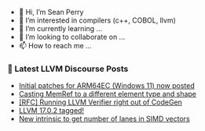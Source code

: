 - 👋 Hi, I’m Sean Perry
- 👀 I’m interested in compilers (c++, COBOL, llvm)
- 🌱 I’m currently learning ...
- 💞️ I’m looking to collaborate on ...
- 📫 How to reach me ...

<!---
s66perry/s66perry is a ✨ special ✨ repository because its `README.md` (this file) appears on your GitHub profile.
You can click the Preview link to take a look at your changes.
--->
### 📕 Latest LLVM Discourse Posts

<!-- DISCOURSE-LLVM:START -->
- [Initial patches for ARM64EC &lpar;Windows 11&rpar; now posted](https://discourse.llvm.org/t/initial-patches-for-arm64ec-windows-11-now-posted/62449#post_11)
- [Casting MemRef to a different element type and shape](https://discourse.llvm.org/t/casting-memref-to-a-different-element-type-and-shape/73861#post_2)
- [[RFC] Running LLVM Verifier right out of CodeGen](https://discourse.llvm.org/t/rfc-running-llvm-verifier-right-out-of-codegen/73823#post_12)
- [LLVM 17.0.2 tagged!](https://discourse.llvm.org/t/llvm-17-0-2-tagged/73839#post_3)
- [New intrinsic to get number of lanes in SIMD vectors](https://discourse.llvm.org/t/new-intrinsic-to-get-number-of-lanes-in-simd-vectors/73721#post_7)
<!-- DISCOURSE-LLVM:END -->
